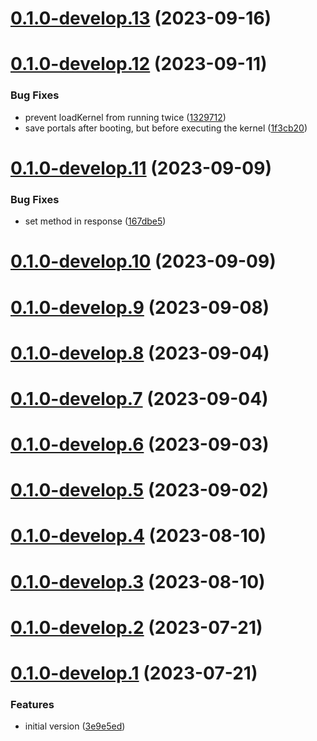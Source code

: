 # [0.1.0-develop.13](https://git.lumeweb.com/LumeWeb/hosted-kernel/compare/v0.1.0-develop.12...v0.1.0-develop.13) (2023-09-16)

# [0.1.0-develop.12](https://git.lumeweb.com/LumeWeb/hosted-kernel/compare/v0.1.0-develop.11...v0.1.0-develop.12) (2023-09-11)


### Bug Fixes

* prevent loadKernel from running twice ([1329712](https://git.lumeweb.com/LumeWeb/hosted-kernel/commit/132971257354b73cbc6f1185dfaebaa4c9f925d3))
* save portals after booting, but before executing the kernel ([1f3cb20](https://git.lumeweb.com/LumeWeb/hosted-kernel/commit/1f3cb20bd424ae07bff97e9c5d79186ad533a349))

# [0.1.0-develop.11](https://git.lumeweb.com/LumeWeb/hosted-kernel/compare/v0.1.0-develop.10...v0.1.0-develop.11) (2023-09-09)


### Bug Fixes

* set method in response ([167dbe5](https://git.lumeweb.com/LumeWeb/hosted-kernel/commit/167dbe5c342277c1003c5c9538c52d4e70770170))

# [0.1.0-develop.10](https://git.lumeweb.com/LumeWeb/hosted-kernel/compare/v0.1.0-develop.9...v0.1.0-develop.10) (2023-09-09)

# [0.1.0-develop.9](https://git.lumeweb.com/LumeWeb/hosted-kernel/compare/v0.1.0-develop.8...v0.1.0-develop.9) (2023-09-08)

# [0.1.0-develop.8](https://git.lumeweb.com/LumeWeb/hosted-kernel/compare/v0.1.0-develop.7...v0.1.0-develop.8) (2023-09-04)

# [0.1.0-develop.7](https://git.lumeweb.com/LumeWeb/hosted-kernel/compare/v0.1.0-develop.6...v0.1.0-develop.7) (2023-09-04)

# [0.1.0-develop.6](https://git.lumeweb.com/LumeWeb/hosted-kernel/compare/v0.1.0-develop.5...v0.1.0-develop.6) (2023-09-03)

# [0.1.0-develop.5](https://git.lumeweb.com/LumeWeb/hosted-kernel/compare/v0.1.0-develop.4...v0.1.0-develop.5) (2023-09-02)

# [0.1.0-develop.4](https://git.lumeweb.com/LumeWeb/hosted-kernel/compare/v0.1.0-develop.3...v0.1.0-develop.4) (2023-08-10)

# [0.1.0-develop.3](https://git.lumeweb.com/LumeWeb/hosted-kernel/compare/v0.1.0-develop.2...v0.1.0-develop.3) (2023-08-10)

# [0.1.0-develop.2](https://git.lumeweb.com/LumeWeb/hosted-kernel/compare/v0.1.0-develop.1...v0.1.0-develop.2) (2023-07-21)

# [0.1.0-develop.1](https://git.lumeweb.com/LumeWeb/hosted-kernel/compare/v0.0.1...v0.1.0-develop.1) (2023-07-21)


### Features

* initial version ([3e9e5ed](https://git.lumeweb.com/LumeWeb/hosted-kernel/commit/3e9e5eda97cfc05f88575d1240f56fbf8543984c))
